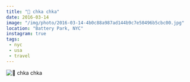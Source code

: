 ```yaml
---
title: "🚁 chka chka"
date: 2016-03-14
image: "/img/photo/2016-03-14-4b0c88a987ad144b9c7e50496b5cbc00.jpg"
location: "Battery Park, NYC"
instagram: true
tags:
 - nyc
 - usa
 - travel
---
```


![🚁 chka chka](/img/photo/2016-03-14-4b0c88a987ad144b9c7e50496b5cbc00.jpg)
